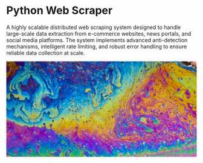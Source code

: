 # Python Web Scraper

A highly scalable distributed web scraping system designed to handle large-scale data extraction from e-commerce websites, news portals, and social media platforms. The system implements advanced anti-detection mechanisms, intelligent rate limiting, and robust error handling to ensure reliable data collection at scale.

![some_image](placeholder.jpg)

<script type="application/json">
{
  "category": "programming backend",
  "technologies": [
    "Python",
    "Scrapy",
    "Redis",
    "PostgreSQL",
    "Docker",
    "Kubernetes"
  ],
  "description": "A highly scalable distributed web scraping system designed to handle large-scale data extraction from e-commerce websites, news portals, and social media platforms. The system implements advanced anti-detection mechanisms, intelligent rate limiting, and robust error handling to ensure reliable data collection at scale.",
  "features": [
    "Distributed architecture supporting horizontal scaling",
    "Intelligent proxy rotation with health monitoring",
    "Advanced rate limiting with adaptive delays",
    "Real-time data validation and cleaning",
    "Automatic retry mechanisms with exponential backoff",
    "Comprehensive logging and monitoring dashboard",
    "Support for JavaScript-heavy websites using Selenium",
    "Data deduplication and integrity checks"
  ],
  "use_cases": [
    "E-commerce price monitoring and competitive analysis",
    "News aggregation and sentiment analysis",
    "Social media trend tracking and analytics",
    "Real estate market data collection",
    "Job market analysis and salary benchmarking",
    "Product review aggregation for market research"
  ],
  "technical_details": "The system architecture follows a microservices pattern with separate components for crawling, processing, and storage. The crawler service uses Scrapy framework with custom middleware for handling complex scenarios like CAPTCHA solving and session management. Redis serves as both a message queue for distributing crawling tasks and a cache for storing temporary data. The data processing pipeline includes natural language processing for text extraction, image recognition for product categorization, and machine learning models for data quality assessment. The entire system is containerized using Docker and orchestrated with Kubernetes for automatic scaling based on workload. Monitoring is implemented using Prometheus and Grafana, providing real-time insights into scraping performance, success rates, and system health. The system processes over 1 million pages daily with 99.9% uptime and includes comprehensive error handling for network failures, rate limiting, and content changes.",
  "difficulty": "advanced",
  "tags": [
    "web-scraping",
    "distributed-systems",
    "data-engineering",
    "scalability",
    "microservices"
  ]
}
</script>
